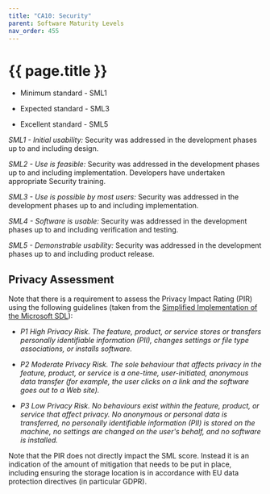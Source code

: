 ```yaml
---
title: "CA10: Security"
parent: Software Maturity Levels
nav_order: 455
---
```


# {{ page.title }}

- Minimum standard - SML1

- Expected standard - SML3

- Excellent standard - SML5

*SML1 - Initial usability:* Security was addressed in the development
phases up to and including design.

*SML2 - Use is feasible:* Security was addressed in the development
phases up to and including implementation. Developers have undertaken
appropriate Security training.

*SML3 - Use is possible by most users:* Security was addressed in the
development phases up to and including implementation.

*SML4 - Software is usable:* Security was addressed in the development
phases up to and including verification and testing.

*SML5 - Demonstrable usability:* Security was addressed in the
development phases up to and including product release.

## Privacy Assessment

Note that there is a requirement to assess the Privacy Impact Rating (PIR) using the following guidelines
(taken from the [Simplified Implementation of the Microsoft SDL](<https://www.microsoft.com/en-us/securityengineering/sdl/howto>)):

- *P1 High Privacy Risk. The feature, product, or service stores or
    transfers personally identifiable information (PII), changes
    settings or file type associations, or installs software.*

- *P2 Moderate Privacy Risk. The sole behaviour that affects privacy
    in the feature, product, or service is a one-time, user-initiated,
    anonymous data transfer (for example, the user clicks on a link
    and the software goes out to a Web site).*

- *P3 Low Privacy Risk. No behaviours exist within the feature,
    product, or service that affect privacy. No anonymous or personal
    data is transferred, no personally identifiable information (PII) is stored on the machine,
    no settings are changed on the user's behalf, and no software is installed.*

Note that the PIR does not directly impact the SML score.
Instead it is an indication of the amount of mitigation that needs to be put in place,
including ensuring the storage location is in accordance with EU
data protection directives (in particular GDPR).
